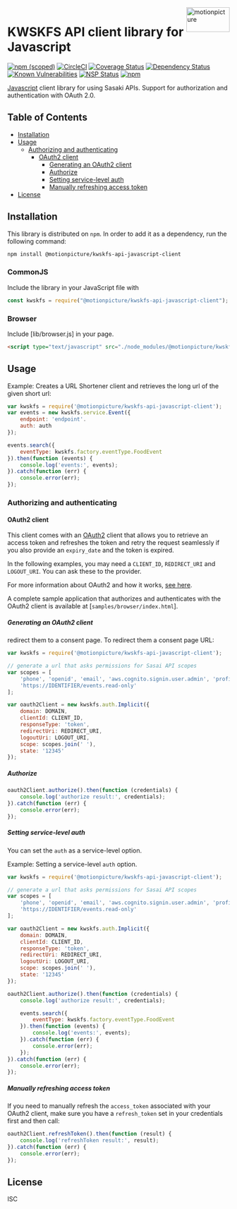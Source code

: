<img src="https://motionpicture.jp/images/common/logo_01.svg" alt="motionpicture" title="motionpicture" align="right" height="56" width="98"/>

# KWSKFS API client library for Javascript

[![npm (scoped)](https://img.shields.io/npm/v/@motionpicture/kwskfs-api-javascript-client.svg)](https://www.npmjs.com/package/@motionpicture/kwskfs-api-javascript-client)
[![CircleCI](https://circleci.com/gh/motionpicture/kwskfs-api-javascript-client.svg?style=svg)](https://circleci.com/gh/motionpicture/kwskfs-api-javascript-client)
[![Coverage Status](https://coveralls.io/repos/github/motionpicture/kwskfs-api-javascript-client/badge.svg)](https://coveralls.io/github/motionpicture/kwskfs-api-javascript-client)
[![Dependency Status](https://img.shields.io/david/motionpicture/kwskfs-api-javascript-client.svg)](https://david-dm.org/motionpicture/kwskfs-api-javascript-client)
[![Known Vulnerabilities](https://snyk.io/test/github/motionpicture/kwskfs-api-javascript-client/badge.svg)](https://snyk.io/test/github/motionpicture/kwskfs-api-javascript-client)
[![NSP Status](https://nodesecurity.io/orgs/motionpicture/projects/91e22996-2b1b-401e-9647-112fe9323156/badge)](https://nodesecurity.io/orgs/motionpicture/projects/91e22996-2b1b-401e-9647-112fe9323156)
[![npm](https://img.shields.io/npm/dm/@motionpicture/kwskfs-api-javascript-client.svg)](https://nodei.co/npm/@motionpicture/kwskfs-api-javascript-client/)

[Javascript][javascript] client library for using Sasaki APIs. Support for authorization and authentication with OAuth 2.0.

## Table of Contents

* [Installation](#installation)
* [Usage](#usage)
  * [Authorizing and authenticating](#authorizing-and-authenticating)
    * [OAuth2 client](#oauth2-client)
      * [Generating an OAuth2 client](#generating-an-oauth2-client)
      * [Authorize](#authorize)
      * [Setting service-level auth](#setting-service-level-auth)
      * [Manually refreshing access token](#manually-refreshing-access-token)
* [License](#license)

## Installation

This library is distributed on `npm`. In order to add it as a dependency,
run the following command:

``` sh
npm install @motionpicture/kwskfs-api-javascript-client
```

### CommonJS

Include the library in your JavaScript file with

``` js
const kwskfs = require("@motionpicture/kwskfs-api-javascript-client");
```

### Browser

Include [lib/browser.js] in your page.

``` html
<script type="text/javascript" src="./node_modules/@motionpicture/kwskfs-api-javascript-client/lib/browser.js"></script>
```

## Usage

Example: Creates a URL Shortener client and retrieves the long url of the
given short url:

``` js
var kwskfs = require('@motionpicture/kwskfs-api-javascript-client');
var events = new kwskfs.service.Event({
    endpoint: 'endpoint'.
    auth: auth
});

events.search({
    eventType: kwskfs.factory.eventType.FoodEvent
}).then(function (events) {
    console.log('events:', events);
}).catch(function (err) {
    console.error(err);
});
```

### Authorizing and authenticating

#### OAuth2 client

This client comes with an [OAuth2][oauth] client that allows you to retrieve an
access token and refreshes the token and retry the request seamlessly if you
also provide an `expiry_date` and the token is expired.

In the following examples, you may need a `CLIENT_ID`, `REDIRECT_URI` and
`LOGOUT_URI`. You can ask these to the provider.

For more information about OAuth2 and how it works, [see here][oauth].

A complete sample application that authorizes and authenticates with the OAuth2
client is available at [`samples/browser/index.html`].

##### Generating an OAuth2 client

redirect them to a consent page. To redirect them a consent page URL:

``` js
var kwskfs = require('@motionpicture/kwskfs-api-javascript-client');

// generate a url that asks permissions for Sasai API scopes
var scopes = [
    'phone', 'openid', 'email', 'aws.cognito.signin.user.admin', 'profile',
    'https://IDENTIFIER/events.read-only'
];

var oauth2Client = new kwskfs.auth.Implicit({
    domain: DOMAIN,
    clientId: CLIENT_ID,
    responseType: 'token',
    redirectUri: REDIRECT_URI,
    logoutUri: LOGOUT_URI,
    scope: scopes.join(' '),
    state: '12345'
});

```

##### Authorize

``` js
oauth2Client.authorize().then(function (credentials) {
    console.log('authorize result:', credentials);
}).catch(function (err) {
    console.error(err);
});
```

##### Setting service-level auth

You can set the `auth` as a service-level option.

Example: Setting a service-level `auth` option.

``` js
var kwskfs = require('@motionpicture/kwskfs-api-javascript-client');

// generate a url that asks permissions for Sasai API scopes
var scopes = [
    'phone', 'openid', 'email', 'aws.cognito.signin.user.admin', 'profile',
    'https://IDENTIFIER/events.read-only'
];

var oauth2Client = new kwskfs.auth.Implicit({
    domain: DOMAIN,
    clientId: CLIENT_ID,
    responseType: 'token',
    redirectUri: REDIRECT_URI,
    logoutUri: LOGOUT_URI,
    scope: scopes.join(' '),
    state: '12345'
});

oauth2Client.authorize().then(function (credentials) {
    console.log('authorize result:', credentials);

    events.search({
        eventType: kwskfs.factory.eventType.FoodEvent
    }).then(function (events) {
        console.log('events:', events);
    }).catch(function (err) {
        console.error(err);
    });
}).catch(function (err) {
    console.error(err);
});
```

##### Manually refreshing access token

If you need to manually refresh the `access_token` associated with your OAuth2
client, make sure you have a `refresh_token` set in your credentials first and
then call:

``` js
oauth2Client.refreshToken().then(function (result) {
    console.log('refreshToken result:', result);
}).catch(function (err) {
    console.error(err);
});
```

## License

ISC

[javascript]: https://developer.mozilla.org/ja/docs/Web/JavaScript
[oauth]: https://tools.ietf.org/html/rfc6749